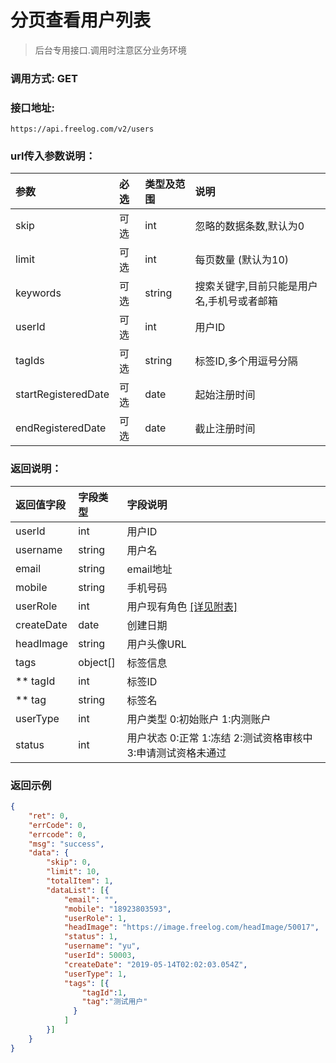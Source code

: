 # 分页查看用户列表

> 后台专用接口.调用时注意区分业务环境
>
> 

### 调用方式: GET



### 接口地址:

```
https://api.freelog.com/v2/users
```



### url传入参数说明：

| 参数 | 必选 | 类型及范围 | 说明 |
| :--- | :--- | :--- | :--- |
| skip | 可选 | int | 忽略的数据条数,默认为0 |
| limit |可选 |int | 每页数量 (默认为10) |
| keywords | 可选 | string | 搜索关键字,目前只能是用户名,手机号或者邮箱 |
| userId | 可选 | int | 用户ID |
| tagIds | 可选 | string | 标签ID,多个用逗号分隔 |
| startRegisteredDate | 可选 | date | 起始注册时间 |
| endRegisteredDate | 可选 | date | 截止注册时间 |



### 返回说明：

| 返回值字段 | 字段类型 | 字段说明 |
| :--- | :--- | :--- |
| userId | int | 用户ID |
| username | string | 用户名 |
| email | string | email地址 |
| mobile | string | 手机号码 |
| userRole | int | 用户现有角色 [[详见附表]][用户角色] |
| createDate | date | 创建日期 |
| headImage | string | 用户头像URL |
| tags | object[] | 标签信息 |
| ** tagId | int | 标签ID |
| ** tag | string | 标签名 |
| userType | int | 用户类型 0:初始账户 1:内测账户 |
| status | int | 用户状态 0:正常 1:冻结 2:测试资格审核中 3:申请测试资格未通过 |



### 返回示例

```json
{
	"ret": 0,
	"errCode": 0,
	"errcode": 0,
	"msg": "success",
	"data": {
		"skip": 0,
		"limit": 10,
		"totalItem": 1,
		"dataList": [{
			"email": "",
			"mobile": "18923803593",
			"userRole": 1,
			"headImage": "https://image.freelog.com/headImage/50017",
			"status": 1,
			"username": "yu",
			"userId": 50003,
			"createDate": "2019-05-14T02:02:03.054Z",
			"userType": 1,
			"tags": [{
                "tagId":1,
                "tag":"测试用户"
              }
            ]
		}]
	}
}
```

[用户角色]: /附表/用户角色.html "用户角色"


